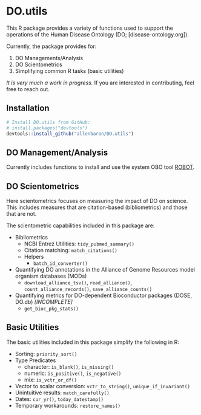 # DO.utils

This R package provides a variety of functions used to support the operations of the Human Disease Ontology (DO; [disease-ontology.org]).

Currently, the package provides for:

1. DO Managements/Analysis
2. DO Scientometrics
3. Simplifying common R tasks (basic utilities)

_It is very much a work in progress._ If you are interested in contributing, feel free to reach out.


## Installation

```r
# Install DO.utils from GitHub:
# install.packages("devtools")
devtools::install_github("allenbaron/DO.utils")
```


## DO Management/Analysis

Currently includes functions to install and use the system OBO tool [ROBOT](http://robot.obolibrary.org/).


## DO Scientometrics

Here scientometrics focuses on measuring the impact of DO on science. This includes measures that are citation-based (bibliometrics) and those that are not.

The scientometric capabilities included in this package are:

- Bibliometrics
    - NCBI Entrez Utilities: `tidy_pubmed_summary()`
    - Citation matching: `match_citations()`
    - Helpers
        - `batch_id_converter()`
- Quantifying DO annotations in the Alliance of Genome Resources model organism databases (MODs)
    - `download_alliance_tsv()`, `read_alliance()`, `count_alliance_records()`, `save_alliance_counts()`
- Quantifying metrics for DO-dependent Bioconductor packages (DOSE, DO.db) _[INCOMPLETE]_
    - `get_bioc_pkg_stats()`


## Basic Utilities

The basic utilities included in this package simplify the following in R:

- Sorting: `priority_sort()`
- Type Predicates
    - character: `is_blank()`, `is_missing()`
    - numeric: `is_positive()`, `is_negative()`
    - mix: `is_vctr_or_df()`
- Vector to scalar conversion: `vctr_to_string()`, `unique_if_invariant()`
- Unintuitive results: `match_carefully()`
- Dates: `cur_yr()`, `today_datestamp()`
- Temporary workarounds: `restore_names()`
